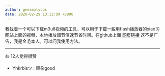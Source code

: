 ```yaml
---
author: geezmolycos
date: 2020-02-29 13:32:00 +0800
---
```


我找着一个可以下载m3u8视频的工具，可以用于下载一些用flash播放器的xiao习网站上面的视频，本地播放调节倍速节省时间。在github上面  [网页链接](https://github.com/nilaoda/N_m3u8DL-CLI/) 
这不是广告，我是金毛本人。可以问我使用方法。

---
👍 12人觉得很赞

- Yhkrbisツ  : 顾朵good
